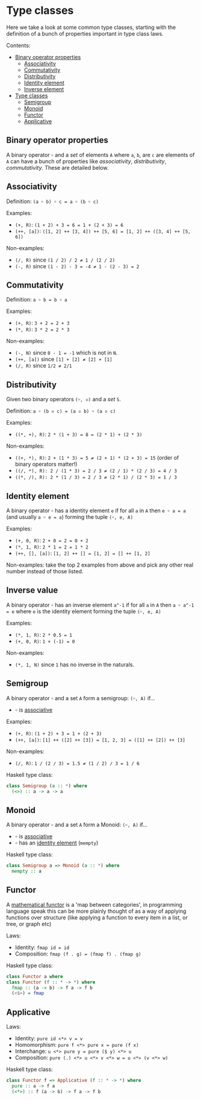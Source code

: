 # Type classes

Here we take a look at some common type classes, starting with the definition of
a bunch of properties important in type class laws.

Contents:

* [Binary operator properties](#Binary-operator-properties)
  * [Associativity](#Associativity)
  * [Commutativity](#Commutativity)
  * [Distributivity](#Distributivity)
  * [Identity element](#Identity-element)
  * [Inverse element](#Inverse-element)
* [Type classes](#Type-classes)
  * [Semigroup](#Semigroup)
  * [Monoid](#Monoid)
  * [Functor](#Functor)
  * [Applicative](#Applicative)


## Binary operator properties

A binary operator `￮` and a *set* of elements `A` where `a`, `b`, are `c`
are elements of `A` can have a bunch of properties like *associativity*,
*distributivity*, *commutativity*. These are detailed below.


## Associativity

Definition: `(a ￮ b) ￮ c = a ￮ (b ￮ c)`

Examples:

- `(+, R)`: `(1 + 2) + 3 = 6 = 1 + (2 + 3) = 6`
- `(++, [a])`: `([1, 2] ++ [3, 4]) ++ [5, 6] = [1, 2] ++ ([3, 4] ++ [5, 6])`

Non-examples:

- `(/, R)` since `(1 / 2) / 2 ≠ 1 / (2 / 2)`
- `(-, R)` since `(1 - 2) - 3 = -4 ≠ 1 - (2 - 3) = 2`


## Commutativity

Definition: `a ￮ b = b ￮ a`

Examples:

- `(+, R)`: `3 + 2 = 2 + 3`
- `(*, R)`: `3 * 2 = 2 * 3`

Non-examples:

- `(-, N)` since `0 - 1 = -1` which is not in `N`.
- `(++, [a])` since `[1] + [2] ≠ [2] + [1]`
- `(/, R)` since `1/2 ≠ 2/1`


## Distributivity

Given two binary operators `(￮, ▫)` and a *set* `S`.

Definition:  `a ￮ (b ▫ c) = (a ▫ b) ￮ (a ▫ c)`

Examples:

- `((*, +), R)`: `2 * (1 + 3) = 8 = (2 * 1) + (2 * 3)`

Non-examples:

- `((+, *), R)`: `2 + (1 * 3) = 5 ≠ (2 + 1) * (2 + 3) = 15` (order of binary
  operators matter!)
- `((/, *), R): 2 / (1 * 3) = 2 / 3 ≠ (2 / 1) * (2 / 3) = 4 / 3`
- `((*, /), R): 2 * (1 / 3) = 2 / 3 ≠ (2 * 1) / (2 * 3) = 1 / 3`

## Identity element

A binary operator `￮` has a identity element `e` if for all `a` in `A` then `e ￮ a =
a` (and usually `a ￮ e = a`) forming the tuple `(￮, e, A)`

Examples:

- `(+, 0, R)`: `2 + 0 = 2 = 0 + 2`
- `(*, 1, R)`: `2 * 1 = 2 = 1 * 2`
- `(++, [], [a])`: `[1, 2] ++ [] = [1, 2] = [] ++ [1, 2]`

Non-examples: take the top 2 examples from above and pick any other real number
instead of those listed.


## Inverse value

A binary operator `￮` has an inverse element `a^-1` if for all `a` in `A` then `a ￮ a^-1 =
e` where `e` is the identity element forming the tuple `(￮, e, A)`

Examples:

- `(*, 1, R)`: `2 * 0.5 = 1`
- `(+, 0, R)`: `1 + (-1) = 0`


Non-examples:

- `(*, 1, N)` since `1` has no inverse in the naturals.


## Semigroup

A binary operator `￮` and a set `A` form a semigroup: `(￮, A)` if...

* `￮` is [associative](#Associativity)

Examples:

- `(+, R)`: `(1 + 2) + 3 = 1 + (2 + 3)`
- `(++, [a])`: `[1] ++ ([2] ++ [3]) = [1, 2, 3] = ([1] ++ [2]) ++ [3]`

Non-examples:

- `(/, R)`: `1 / (2 / 3) = 1.5 ≠ (1 / 2) / 3 = 1 / 6`


Haskell type class:

```haskell
class Semigroup (a :: *) where
  (<>) :: a -> a -> a
```


## Monoid

A binary operator `￮` and a set `A` form a Monoid: `(￮, A)` if...

* `￮` is [associative](#Associativity)
* `￮` has an [identity element](#Identity-element) (`mempty`)


Haskell type class:

```haskell
class Semigroup a => Monoid (a :: *) where
  mempty :: a
```


## Functor

A [mathematical functor](https://en.wikipedia.org/wiki/Functor) is a 'map
between categories', in programming language speak this can be more plainly
thought of as a way of applying functions over structure (like applying a
function to every item in a list, or tree, or graph etc)


Laws:

- Identity: `fmap id = id`
- Composition: `fmap (f . g) = (fmap f) . (fmap g)`

Haskell type class:

```haskell
class Functor a where
class Functor (f :: * -> *) where
  fmap :: (a -> b) -> f a -> f b
  (<$>) = fmap
```


## Applicative

Laws:

- Identity: `pure id <*> v = v`
- Homomorphism: `pure f <*> pure x = pure (f x)`
- Interchange: `u <*> pure y = pure ($ y) <*> u`
- Composition: `pure (.) <*> u <*> v <*> w = u <*> (v <*> w)`

Haskell type class:

```haskell
class Functor f => Applicative (f :: * -> *) where
  pure :: a -> f a
  (<*>) :: f (a -> b) -> f a -> f b
```
